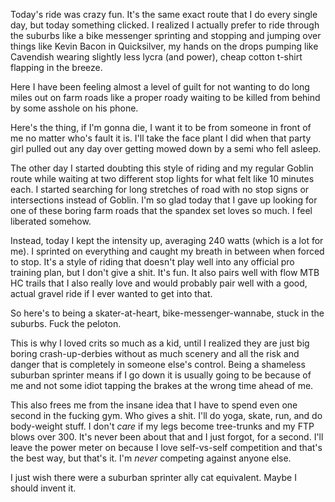 Today's ride was crazy fun. It's the same exact route that I do every single day, but today something clicked. I realized I actually prefer to ride through the suburbs like a bike messenger sprinting and stopping and jumping over things like Kevin Bacon in Quicksilver, my hands on the drops pumping like Cavendish wearing slightly less lycra (and power), cheap cotton t-shirt flapping in the breeze.

Here I have been feeling almost a level of guilt for not wanting to do long miles out on farm roads like a proper roady waiting to be killed from behind by some asshole on his phone. 

Here's the thing, if I'm gonna die, I want it to be from someone in front of me no matter who's fault it is. I'll take the face plant I did when that party girl pulled out any day over getting mowed down by a semi who fell asleep.

The other day I started doubting this style of riding and my regular Goblin route while waiting at two different stop lights for what felt like 10 minutes each. I started searching for long stretches of road with no stop signs or intersections instead of Goblin. I'm so glad today that I gave up looking for one of these boring farm roads that the spandex set loves so much. I feel liberated somehow.

Instead, today I kept the intensity up, averaging 240 watts (which is a lot for me). I sprinted on everything and caught my breath in between when forced to stop. It's a style of riding that doesn't play well into any official pro training plan, but I don't give a shit. It's fun. It also pairs well with flow MTB HC trails that I also really love and would probably pair well with a good, actual gravel ride if I ever wanted to get into that.

So here's to being a skater-at-heart, bike-messenger-wannabe, stuck in the suburbs. Fuck the peloton. 

This is why I loved crits so much as a kid, until I realized they are just big boring crash-up-derbies without as much scenery and all the risk and danger that is completely in someone else's control. Being a shameless suburban sprinter means if I go down it is usually going to be because of me and not some idiot tapping the brakes at the wrong time ahead of me.

This also frees me from the insane idea that I have to spend even one second in the fucking gym. Who gives a shit. I'll do yoga, skate, run, and do body-weight stuff. I don't _care_ if my legs become tree-trunks and my FTP blows over 300. It's never been about that and I just forgot, for a second. I'll leave the power meter on because I love self-vs-self competition and that's the best way, but that's it. I'm *never* competing against anyone else.

I just wish there were a suburban sprinter ally cat equivalent. Maybe I should invent it.





